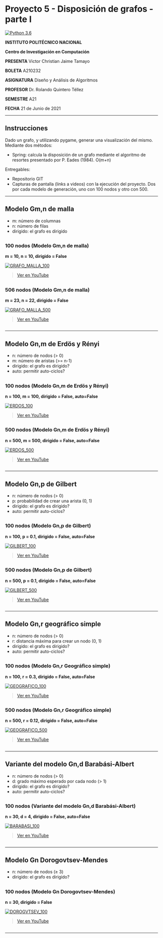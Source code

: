 # Proyecto 5 - Disposición de grafos - parte I

[![Python 3.6](https://img.shields.io/badge/python-3.6-blue.svg)](https://www.python.org/downloads/release/python-360/)

**INSTITUTO POLITÉCNICO NACIONAL**

**Centro de Investigación en Computación**

**PRESENTA** Victor Christian Jaime Tamayo

**BOLETA** A210232

**ASIGNATURA** Diseño y Análisis de Algoritmos

**PROFESOR** Dr. Rolando Quintero Téllez

**SEMESTRE** A21

**FECHA** 21 de Junio de 2021

---

## Instrucciones

Dado un grafo, y utilizando pygame, generar una visualización del mismo. Mediante dos métodos:
- Spring: calcula la disposición de un grafo mediante el algoritmo de resortes presentado por P. Eades (1984). O(m+n)

Entregables:
- Repositorio GIT
- Capturas de pantalla (links a videos) con la ejecución del proyecto. Dos por cada modelo de generación, uno con 100 nodos y otro con 500.


---

## Modelo Gm,n de malla
- m: número de columnas
- n: número de filas
- dirigido: el grafo es dirigido

##

### 100 nodos (Modelo Gm,n de malla)
**m = 10, n = 10, dirigido = False**

[![GRAFO_MALLA_100](/img/GRAFO_MALLA_100.PNG)](https://www.youtube.com/watch?v=3XNFgLX7PIo)

>[Ver en YouTube](https://www.youtube.com/watch?v=3XNFgLX7PIo)

##

### 506 nodos (Modelo Gm,n de malla)
**m = 23, n = 22, dirigido = False**

[![GRAFO_MALLA_500](/img/GRAFO_MALLA_500.PNG)](https://www.youtube.com/watch?v=LPyoYAJe_Wc)

>[Ver en YouTube](https://www.youtube.com/watch?v=LPyoYAJe_Wc)


##


---

## Modelo Gn,m de Erdös y Rényi
- n: número de nodos (> 0)
- m: número de aristas (>= n-1)
- dirigido: el grafo es dirigido?
- auto: permitir auto-ciclos?

##

### 100 nodos (Modelo Gn,m de Erdös y Rényi)
**n = 100, m = 100, dirigido = False, auto=False**

[![ERDOS_100](/img/ERDOS_100.PNG)](https://www.youtube.com/watch?v=pok46h8rKUo)

>[Ver en YouTube](https://www.youtube.com/watch?v=pok46h8rKUo)

##

### 500 nodos (Modelo Gn,m de Erdös y Rényi)
**n = 500, m = 500, dirigido = False, auto=False**

[![ERDOS_500](/img/ERDOS_500.PNG)](https://www.youtube.com/watch?v=BIr4CjdM1pk)

>[Ver en YouTube](https://www.youtube.com/watch?v=BIr4CjdM1pk)

##

---

## Modelo Gn,p de **Gilbert**
- n: número de nodos (> 0)
- p: probabilidad de crear una arista (0, 1)
- dirigido: el grafo es dirigido?
- auto: permitir auto-ciclos?

##

### 100 nodos (Modelo Gn,p de Gilbert)
**n = 100, p = 0.1, dirigido = False, auto=False**

[![GILBERT_100](/img/GILBERT_100.PNG)](https://www.youtube.com/watch?v=8ASXGPjfktg)

>[Ver en YouTube](https://www.youtube.com/watch?v=8ASXGPjfktg)


##

### 500 nodos (Modelo Gn,p de Gilbert)
**n = 500, p = 0.1, dirigido = False, auto=False**

[![GILBERT_500](/img/GILBERT_500.PNG)](https://www.youtube.com/watch?v=_pP7ClPGpsM)

>[Ver en YouTube](https://www.youtube.com/watch?v=_pP7ClPGpsM)


##

---

## Modelo Gn,r **geográfico simple**
- n: número de nodos (> 0)
- r: distancia máxima para crear un nodo (0, 1)
- dirigido: el grafo es dirigido?
- auto: permitir auto-ciclos?

##

### 100 nodos (Modelo Gn,r Geográfico simple)
**n = 100, r = 0.3, dirigido = False, auto=False**


[![GEOGRAFICO_100](/img/GEOGRAFICO_100.PNG)](https://www.youtube.com/watch?v=OGbUKRpw1xY)

>[Ver en YouTube](https://www.youtube.com/watch?v=OGbUKRpw1xY)

##

### 500 nodos (Modelo Gn,r Geográfico simple)
**n = 500, r = 0.12, dirigido = False, auto=False**


[![GEOGRAFICO_500](/img/GEOGRAFICO_500.PNG)](https://www.youtube.com/watch?v=GAs-RZikkjY)

>[Ver en YouTube](https://www.youtube.com/watch?v=GAs-RZikkjY)

##

---

## Variante del modelo Gn,d **Barabási-Albert**
- n: número de nodos (> 0)
- d: grado máximo esperado por cada nodo (> 1)
- dirigido: el grafo es dirigido?
- auto: permitir auto-ciclos?

##

### 100 nodos (Variante del modelo Gn,d Barabási-Albert)
**n = 30, d = 4, dirigido = False, auto=False**

[![BARABASI_100](/img/BARABASI_100.PNG)](https://www.youtube.com/watch?v=CJa8EBXT3bs)

>[Ver en YouTube](https://www.youtube.com/watch?v=CJa8EBXT3bs)

##

---

## Modelo Gn **Dorogovtsev-Mendes**
- n: número de nodos (≥ 3)
- dirigido: el grafo es dirigido?

##

### 100 nodos (Modelo Gn Dorogovtsev-Mendes)
**n = 30, dirigido = False**

[![DOROGVTSEV_100](/img/DOROGVTSEV_100.PNG)](https://www.youtube.com/watch?v=V8WMTf-rH1Y)

>[Ver en YouTube](https://www.youtube.com/watch?v=V8WMTf-rH1Y)

##


---
